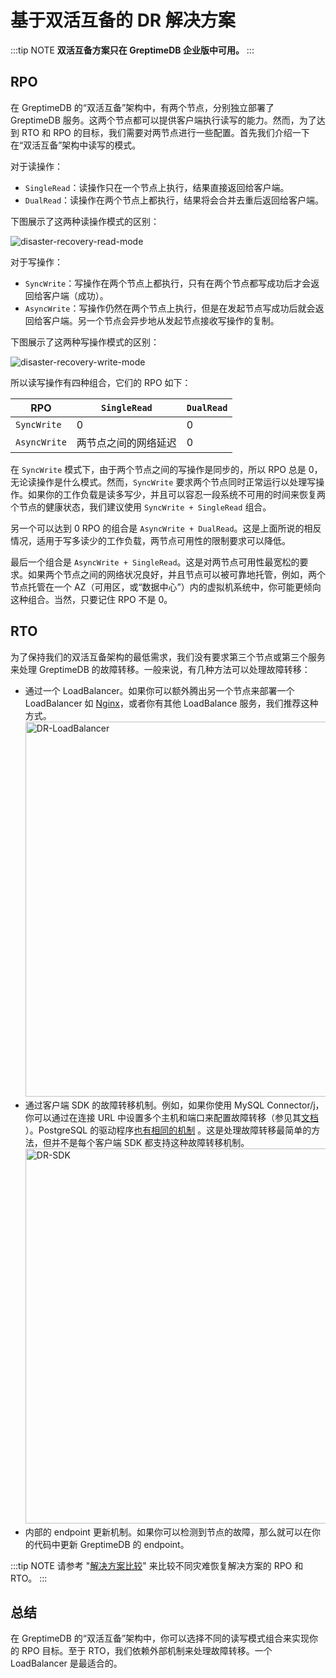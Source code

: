 # 基于双活互备的 DR 解决方案

:::tip NOTE
**双活互备方案只在 GreptimeDB 企业版中可用。**
:::

## RPO

在 GreptimeDB 的“双活互备”架构中，有两个节点，分别独立部署了 GreptimeDB 服务。这两个节点都可以提供客户端执行读写的能力。然而，为了达到
RTO 和 RPO 的目标，我们需要对两节点进行一些配置。首先我们介绍一下在“双活互备”架构中读写的模式。

对于读操作：

- `SingleRead`：读操作只在一个节点上执行，结果直接返回给客户端。
- `DualRead`：读操作在两个节点上都执行，结果将会合并去重后返回给客户端。

下图展示了这两种读操作模式的区别：

![disaster-recovery-read-mode](/disaster-recovery-read-mode.png)

对于写操作：

- `SyncWrite`：写操作在两个节点上都执行，只有在两个节点都写成功后才会返回给客户端（成功）。
- `AsyncWrite`：写操作仍然在两个节点上执行，但是在发起节点写成功后就会返回给客户端。另一个节点会异步地从发起节点接收写操作的复制。

下图展示了这两种写操作模式的区别：

![disaster-recovery-write-mode](/disaster-recovery-write-mode.png)

所以读写操作有四种组合，它们的 RPO 如下：

| RPO          | `SingleRead` | `DualRead` |
|--------------|--------------|------------|
| `SyncWrite`  | 0            | 0          |
| `AsyncWrite` | 两节点之间的网络延迟   | 0          |

在 `SyncWrite` 模式下，由于两个节点之间的写操作是同步的，所以 RPO 总是 0，无论读操作是什么模式。然而，`SyncWrite`
要求两个节点同时正常运行以处理写操作。如果你的工作负载是读多写少，并且可以容忍一段系统不可用的时间来恢复两个节点的健康状态，我们建议使用 `SyncWrite + SingleRead`
组合。

另一个可以达到 0 RPO 的组合是 `AsyncWrite + DualRead`。这是上面所说的相反情况，适用于写多读少的工作负载，两节点可用性的限制要求可以降低。

最后一个组合是 `AsyncWrite + SingleRead`。这是对两节点可用性最宽松的要求。如果两个节点之间的网络状况良好，并且节点可以被可靠地托管，例如，两个节点托管在一个
AZ（可用区，或“数据中心”）内的虚拟机系统中，你可能更倾向这种组合。当然，只要记住 RPO 不是 0。

## RTO

为了保持我们的双活互备架构的最低需求，我们没有要求第三个节点或第三个服务来处理 GreptimeDB 的故障转移。一般来说，有几种方法可以处理故障转移：

- 通过一个 LoadBalancer。如果你可以额外腾出另一个节点来部署一个 LoadBalancer
  如 [Nginx](https://docs.nginx.com/nginx/admin-guide/load-balancer/tcp-udp-load-balancer/)，或者你有其他 LoadBalance
  服务，我们推荐这种方式。
  <img src="/DR-LoadBalancer.png" alt="DR-LoadBalancer" width="600">
- 通过客户端 SDK 的故障转移机制。例如，如果你使用 MySQL Connector/j，你可以通过在连接 URL
  中设置多个主机和端口来配置故障转移（参见其[文档](https://dev.mysql.com/doc/connector-j/en/connector-j-config-failover.html)
  ）。PostgreSQL 的驱动程序[也有相同的机制](https://jdbc.postgresql.org/documentation/use/#connection-fail-over)
  。这是处理故障转移最简单的方法，但并不是每个客户端 SDK 都支持这种故障转移机制。
  <img src="/DR-SDK.png" alt="DR-SDK" width="600">
- 内部的 endpoint 更新机制。如果你可以检测到节点的故障，那么就可以在你的代码中更新 GreptimeDB 的 endpoint。

:::tip NOTE
请参考 "[解决方案比较](./overview.md#解决方案比较)" 来比较不同灾难恢复解决方案的 RPO 和 RTO。
:::

## 总结

在 GreptimeDB 的“双活互备”架构中，你可以选择不同的读写模式组合来实现你的 RPO 目标。至于 RTO，我们依赖外部机制来处理故障转移。一个
LoadBalancer 是最适合的。
